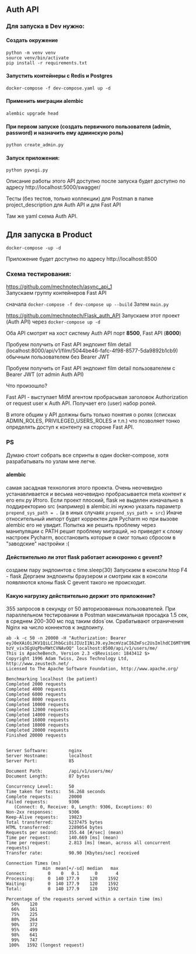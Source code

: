 ##  Auth API

### Для запуска в Dev нужно:
#### Создать окружение
```
python -m venv venv
source venv/bin/activate
pip install -r requirements.txt
```
#### Запустить контейнеры с Redis и Postgres
`docker-compose -f dev-compose.yaml up -d`

#### Применить миграции alembic
`alembic upgrade head`

#### При первом запуске (создать первичного пользователя (admin, password) и назначить ему админскую роль)
`python create_admin.py`

#### Запуск приложения:
`python pywsgi.py`

Описание работы этого API доступно после запуска будет доступно по адресу http://localhost:5000/swagger/

Тесты (без тестов, только коллекции) для Postman в папке project_description для Auth API и для Fast API

Там же yaml схема Auth API.

####

## Для запуска в Product
`docker-compose -up -d`

Приложение будет доступно по адресу http://localhost:8500


### Схема тестирования:

https://github.com/mechnotech/async_api_1                                         
Запускаем группу контейнеров Fast API 

сначала `docker-compose -f dev-compose up --build`
Затем `main.py`

https://github.com/mechnotech/Flask_auth_API
Запускаем этот проект (Auth API)
через `docker-compose up -d`

Оба API смотрят на хост систему Auth API порт **8500**, Fast API (**8000**)

Пробуем получить от Fast API  эндпоинт film detail (localhost:8000/api/v1/film/5044be46-fafc-4f98-8577-5da9892b1cb9) обычным пользователем без Bearer JWT

Пробуем получить от Fast API  эндпоинт film detail пользователем с Bearer JWT (от admin Auth API)
     
Что произошло?

Fast API - выступает MitM агентом пробрасывая заголовок Authorization от request user к Auth API. Получает его (user) набор ролей.

В итоге общим у API должны быть только понятия о ролях (списках ADMIN_ROLES, PRIVILEGED_USERS_ROLES и т.п.) что позволяет тонко определять доступ к контенту на стороне Fast API.

### PS

Думаю стоит собрать все спринты в один docker-compose, хотя разрабатывать по узлам мне легче.

#### alembic

самая засадная технология этого проекта. Очень неочевидно устанавливается и весьма неочевидно пробрасывается meta контент
к его env.py
Итого. Если проект плоский, flask не выделен изначально в поддиректорию src (например)
в alembic.ini нужно указать параметр `prepend_sys_path = .` (а в иных случаях `prepend_sys_path = src`) Иначе относительный импорт будет корректен для Pycharm но при вызове
 alembic его не увидит. Попытка же решить проблему через манипуляции с PATH решит проблему миграций, но
приведет к слому настроек Pycharm, восстановить которые я смог только сбросом в "заводские" настройки :(

#### Действительно ли этот flask работает асинхронно с gevent?

создаем пару эндпоинтов с time.sleep(30)
Запускаем в консоли htop
F4 - flask
Дергаем эндпоинты браузером и смотрим как в консоли появляются клоны flask
C gevent такого не происходит.

#### Какую нагрузку действительно держит это приложение?

355 запросов в секунду от 50 авторизованных пользователей. 
При параллельном тестировании в Postman максимальная просадка 1.5 сек, в среднем 
200-300 мс под таким ddos`ом.
Срабатывают ограничения Nginx на число коннектов к эндпоинту.

```
ab -k -c 50 -n 20000 -H "Authorization: Bearer eyJ0eXAiOiJKV1QiLCJhbGciOiJIUzI1NiJ9.eyJmcmVzaCI6ZmFsc2UsImlhdCI6MTY0MDA4OTg5OSwianRpIjoiMTk4ZGNlYzItZTg2Yi00NmE2LTg5N2YtYTM5NTMxMDkwNzZmIiwidHlwZSI6ImFjY2VzcyIsInN1YiI6ImFkbWluIiwibmJmIjoxNjQwMDg5ODk5LCJleHAiOjE2NDAwOTM0OTl9.AENg0kQCWlwYqAvB1-bzV_viv3EgUqPbvRWtCVNAvOQ" localhost:8500/api/v1/users/me/
This is ApacheBench, Version 2.3 <$Revision: 1843412 $>
Copyright 1996 Adam Twiss, Zeus Technology Ltd, http://www.zeustech.net/
Licensed to The Apache Software Foundation, http://www.apache.org/

Benchmarking localhost (be patient)
Completed 2000 requests
Completed 4000 requests
Completed 6000 requests
Completed 8000 requests
Completed 10000 requests
Completed 12000 requests
Completed 14000 requests
Completed 16000 requests
Completed 18000 requests
Completed 20000 requests
Finished 20000 requests


Server Software:        nginx
Server Hostname:        localhost
Server Port:            85

Document Path:          /api/v1/users/me/
Document Length:        87 bytes

Concurrency Level:      50
Time taken for tests:   56.268 seconds
Complete requests:      20000
Failed requests:        9306
   (Connect: 0, Receive: 0, Length: 9306, Exceptions: 0)
Non-2xx responses:      9306
Keep-Alive requests:    19823
Total transferred:      5237475 bytes
HTML transferred:       2289054 bytes
Requests per second:    355.44 [#/sec] (mean)
Time per request:       140.669 [ms] (mean)
Time per request:       2.813 [ms] (mean, across all concurrent requests)
Transfer rate:          90.90 [Kbytes/sec] received

Connection Times (ms)
              min  mean[+/-sd] median   max
Connect:        0    0   0.1      0       4
Processing:     0  140 177.9    120    1592
Waiting:        0  140 177.9    120    1592
Total:          0  140 177.9    120    1592

Percentage of the requests served within a certain time (ms)
  50%    120
  66%    161
  75%    225
  80%    264
  90%    372
  95%    499
  98%    641
  99%    747
 100%   1592 (longest request)

```


